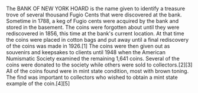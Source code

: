 The BANK OF NEW YORK HOARD is the name given to identify a treasure trove of several thousand Fugio Cents that were discovered at the bank. Sometime in 1788, a keg of Fugio cents were acquired by the bank and stored in the basement. The coins were forgotten about until they were rediscovered in 1856, this time at the bank's current location. At that time the coins were placed in cotton bags and put away until a final rediscovery of the coins was made in 1926.[1] The coins were then given out as souvenirs and keepsakes to clients until 1948 when the American Numismatic Society examined the remaining 1,641 coins. Several of the coins were donated to the society while others were sold to collectors.[2][3] All of the coins found were in mint state condition, most with brown toning. The find was important to collectors who wished to obtain a mint state example of the coin.[4][5]

